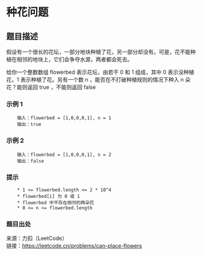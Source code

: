 # 种花问题

## 题目描述

假设有一个很长的花坛，一部分地块种植了花，另一部分却没有。可是，花不能种植在相邻的地块上，它们会争夺水源，两者都会死去。

给你一个整数数组 flowerbed 表示花坛，由若干 0 和 1 组成，其中 0 表示没种植花，1 表示种植了花。另有一个数 n ，能否在不打破种植规则的情况下种入 n 朵花？能则返回 true ，不能则返回 false

### 示例 1

```text
    输入：flowerbed = [1,0,0,0,1], n = 1
    输出：true
```

### 示例 2

```text
    输入：flowerbed = [1,0,0,0,1], n = 2
    输出：false
```

### 提示

```text
    * 1 <= flowerbed.length <= 2 * 10^4
    * flowerbed[i] 为 0 或 1
    * flowerbed 中不存在相邻的两朵花
    * 0 <= n <= flowerbed.length
```

### 题目出处

来源：力扣（LeetCode）  
链接：<https://leetcode.cn/problems/can-place-flowers>
